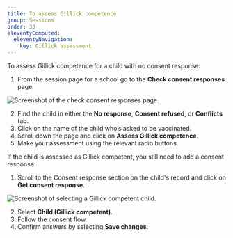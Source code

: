 ```yaml
---
title: To assess Gillick competence
group: Sessions
order: 33
eleventyComputed:
  eleventyNavigation:
    key: Gillick assessment
---
```


To assess Gillick competence for a child with no consent response:

1. From the session page for a school go to the **Check consent responses** page.

![Screenshot of the check consent responses page.](/assets/images/session-no-consent-response.png)

2. Find the child in either the **No response**, **Consent refused**, or **Conflicts** tab.
3. Click on the name of the child who’s asked to be vaccinated.
4. Scroll down the page and click on **Assess Gillick competence**.
5. Make your assessment using the relevant radio buttons.

If the child is assessed as Gillick competent, you still need to add a consent response:

1. Scroll to the Consent response section on the child's record and click on **Get consent response**.

![Screenshot of selecting a Gillick competent child.](/assets/images/session-consent-gillick-competent.png)

2. Select **Child (Gillick competent)**.
3. Follow the consent flow.
4. Confirm answers by selecting **Save changes**.
